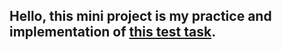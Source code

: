 ## Hello, this mini project is my practice and implementation of [this test task](https://drive.google.com/file/d/1qUzx0m_Koj83k_G8BScCNK7opazbuDzk/view).
